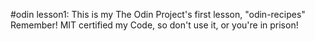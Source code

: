 #odin lesson1: 
This is my The Odin Project's first lesson, "odin-recipes" 
Remember! MIT certified my Code, so don't use it, or you're in prison!
